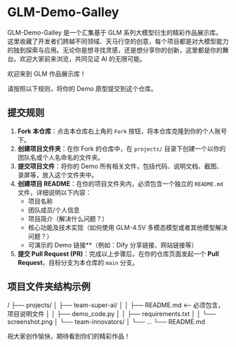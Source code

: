 # GLM-Demo-Galley
GLM-Demo-Galley 是一个汇集基于 GLM 系列大模型衍生的精彩作品展示库。 这里收藏了开发者们跨越不同领域、天马行空的创意，每个项目都是对大模型能力的独到探索与应用。无论你是想寻找灵感，还是想分享你的创新，这里都是你的舞台。欢迎大家前来浏览，共同见证 AI 的无限可能。

欢迎来到 GLM 作品展示库！

请按照以下规则，将你的 Demo 原型提交到这个仓库。

## 提交规则

1.  **Fork 本仓库**：点击本仓库右上角的 `Fork` 按钮，将本仓库克隆到你的个人账号下。
2.  **创建项目文件夹**：在你 Fork 的仓库中，在 `projects/` 目录下创建一个以你的团队名或个人名命名的文件夹。
3.  **提交项目文件**：将你的 Demo 所有相关文件，包括代码、说明文档、截图、录屏等，放入这个文件夹中。
4.  **创建项目 README**：在你的项目文件夹内，必须包含一个独立的 `README.md` 文件，详细说明以下内容：
    * 项目名称
    * 团队成员/个人信息
    * 项目简介（解决什么问题？）
    * 核心功能及技术实现（如何使用 GLM-4.5V 多模态模型或者其他模型解决问题？）
    * 可演示的 Demo 链接**（例如：Dify 分享链接、网站链接等）
5.  **提交 Pull Request (PR)**：完成以上步骤后，在你的仓库页面发起一个 **Pull Request**，目标分支为本仓库的 `main` 分支。

## 项目文件夹结构示例
/
├── projects/
│   ├── team-super-ai/
│   │   ├── README.md  <-- 必须包含，项目说明文件
│   │   ├── demo_code.py
│   │   ├── requirements.txt
│   │   └── screenshot.png
│   └── team-innovators/
│       └── ...
└── README.md


祝大家创作愉快，期待看到你们的精彩作品！
